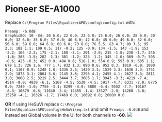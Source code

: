 # Pioneer SE-A1000
Replace `C:\Program Files\EqualizerAPO\config\config.txt` with:
```
Preamp: -6.0dB
GraphicEQ: 10 -84; 20 6.0; 22 6.0; 23 6.0; 25 6.0; 26 6.0; 28 6.0; 30 6.0; 32 6.0; 35 6.0; 37 6.0; 40 6.0; 42 6.0; 45 6.0; 49 6.0; 52 6.0; 56 6.0; 59 6.0; 64 6.0; 68 6.0; 73 6.0; 78 5.5; 83 4.7; 89 3.5; 95 2.3; 102 1.1; 109 0.5; 117 -0.2; 125 -0.9; 134 -1.5; 143 -1.9; 153 -2.2; 164 -2.2; 175 -2.1; 188 -2.1; 201 -2.0; 215 -1.8; 230 -1.7; 246 -1.6; 263 -1.5; 282 -1.3; 301 -1.2; 323 -1.2; 345 -1.0; 369 -0.7; 395 -0.6; 423 -0.3; 452 0.0; 484 0.6; 518 1.0; 554 0.9; 593 0.9; 635 1.1; 679 1.3; 726 1.6; 777 1.7; 832 1.3; 890 0.6; 952 0.3; 1019 -0.0; 1090 0.1; 1167 0.9; 1248 1.8; 1336 2.5; 1429 3.1; 1529 3.3; 1636 3.3; 1751 2.9; 1873 3.1; 2004 3.6; 2145 3.8; 2295 4.1; 2455 4.1; 2627 3.3; 2811 3.0; 3008 2.5; 3219 2.5; 3444 3.7; 3685 1.7; 3943 -3.3; 4219 -7.4; 4514 -8.0; 4830 -6.1; 5168 -4.5; 5530 -4.5; 5917 -4.7; 6331 -2.8; 6775 0.9; 7249 -1.0; 7756 -3.1; 8299 -4.9; 8880 -6.4; 9502 -7.7; 10167 -8.3; 10879 -6.6; 11640 -3.4; 12455 -1.4; 13327 -2.0; 14260 -3.8; 15258 -4.1; 16326 -1.7; 17469 0.0; 18692 0.0; 20000 0.0
```
**OR** if using HeSuVi replace `C:\Program Files\EqualizerAPO\config\HeSuVi\eq.txt` and omit `Preamp: -6.0dB` and instead set Global volume in the UI for both channels to **-60**.
![](https://raw.githubusercontent.com/jaakkopasanen/AutoEq/master/results/Sonoma%20Model%20One/innerfidelity/onear/Pioneer%20SE-A1000/Pioneer%20SE-A1000.png)